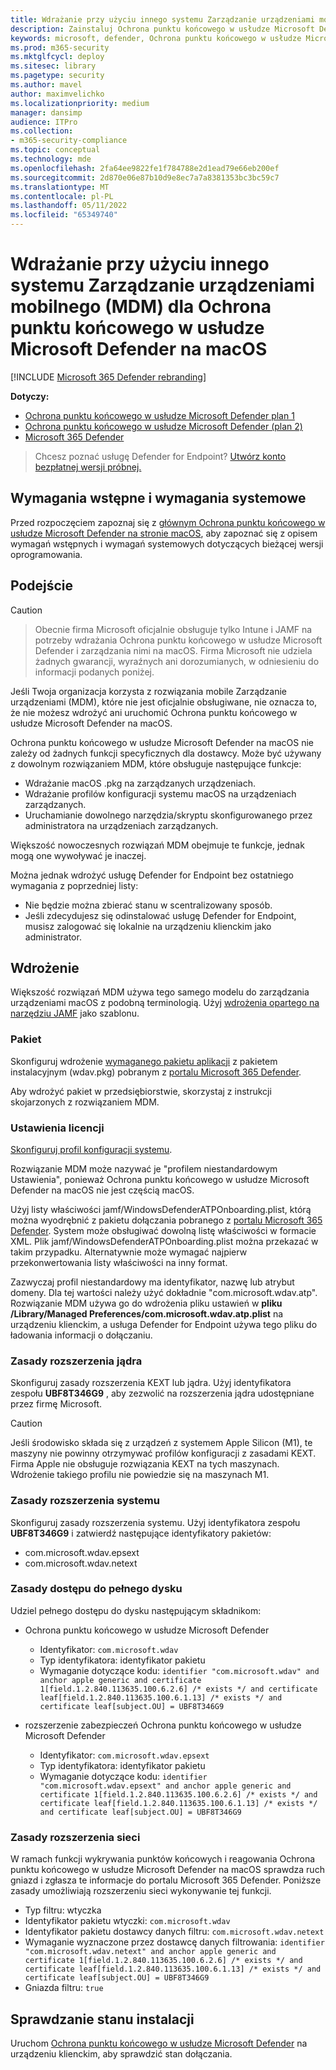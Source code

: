 ```yaml
---
title: Wdrażanie przy użyciu innego systemu Zarządzanie urządzeniami mobilnego (MDM) dla Ochrona punktu końcowego w usłudze Microsoft Defender na komputerze Mac
description: Zainstaluj Ochrona punktu końcowego w usłudze Microsoft Defender na komputerze Mac w innych rozwiązaniach do zarządzania.
keywords: microsoft, defender, Ochrona punktu końcowego w usłudze Microsoft Defender, mac, instalacja, wdrażanie, macos, catalina, mojave, high sierra
ms.prod: m365-security
ms.mktglfcycl: deploy
ms.sitesec: library
ms.pagetype: security
ms.author: mavel
author: maximvelichko
ms.localizationpriority: medium
manager: dansimp
audience: ITPro
ms.collection:
- m365-security-compliance
ms.topic: conceptual
ms.technology: mde
ms.openlocfilehash: 2fa64ee9822fe1f784788e2d1ead79e66eb200ef
ms.sourcegitcommit: 2d870e06e87b10d9e8ec7a7a8381353bc3bc59c7
ms.translationtype: MT
ms.contentlocale: pl-PL
ms.lasthandoff: 05/11/2022
ms.locfileid: "65349740"
---
```

# <a name="deployment-with-a-different-mobile-device-management-mdm-system-for-microsoft-defender-for-endpoint-on-macos"></a>Wdrażanie przy użyciu innego systemu Zarządzanie urządzeniami mobilnego (MDM) dla Ochrona punktu końcowego w usłudze Microsoft Defender na macOS

[!INCLUDE [Microsoft 365 Defender rebranding](../../includes/microsoft-defender.md)]


**Dotyczy:**
- [Ochrona punktu końcowego w usłudze Microsoft Defender plan 1](https://go.microsoft.com/fwlink/p/?linkid=2154037)
- [Ochrona punktu końcowego w usłudze Microsoft Defender (plan 2)](https://go.microsoft.com/fwlink/p/?linkid=2154037) 
- [Microsoft 365 Defender](https://go.microsoft.com/fwlink/?linkid=2118804)

> Chcesz poznać usługę Defender for Endpoint? [Utwórz konto bezpłatnej wersji próbnej.](https://signup.microsoft.com/create-account/signup?products=7f379fee-c4f9-4278-b0a1-e4c8c2fcdf7e&ru=https://aka.ms/MDEp2OpenTrial?ocid=docs-wdatp-investigateip-abovefoldlink)
 
## <a name="prerequisites-and-system-requirements"></a>Wymagania wstępne i wymagania systemowe

Przed rozpoczęciem zapoznaj się z [głównym Ochrona punktu końcowego w usłudze Microsoft Defender na stronie macOS](microsoft-defender-endpoint-mac.md), aby zapoznać się z opisem wymagań wstępnych i wymagań systemowych dotyczących bieżącej wersji oprogramowania.


## <a name="approach"></a>Podejście

> [!CAUTION]

> Obecnie firma Microsoft oficjalnie obsługuje tylko Intune i JAMF na potrzeby wdrażania Ochrona punktu końcowego w usłudze Microsoft Defender i zarządzania nimi na macOS. Firma Microsoft nie udziela żadnych gwarancji, wyraźnych ani dorozumianych, w odniesieniu do informacji podanych poniżej.

Jeśli Twoja organizacja korzysta z rozwiązania mobile Zarządzanie urządzeniami (MDM), które nie jest oficjalnie obsługiwane, nie oznacza to, że nie możesz wdrożyć ani uruchomić Ochrona punktu końcowego w usłudze Microsoft Defender na macOS.

Ochrona punktu końcowego w usłudze Microsoft Defender na macOS nie zależy od żadnych funkcji specyficznych dla dostawcy. Może być używany z dowolnym rozwiązaniem MDM, które obsługuje następujące funkcje:

- Wdrażanie macOS .pkg na zarządzanych urządzeniach.
- Wdrażanie profilów konfiguracji systemu macOS na urządzeniach zarządzanych.
- Uruchamianie dowolnego narzędzia/skryptu skonfigurowanego przez administratora na urządzeniach zarządzanych.

Większość nowoczesnych rozwiązań MDM obejmuje te funkcje, jednak mogą one wywoływać je inaczej.

Można jednak wdrożyć usługę Defender for Endpoint bez ostatniego wymagania z poprzedniej listy:

- Nie będzie można zbierać stanu w scentralizowany sposób.
- Jeśli zdecydujesz się odinstalować usługę Defender for Endpoint, musisz zalogować się lokalnie na urządzeniu klienckim jako administrator.

## <a name="deployment"></a>Wdrożenie

Większość rozwiązań MDM używa tego samego modelu do zarządzania urządzeniami macOS z podobną terminologią. Użyj [wdrożenia opartego na narzędziu JAMF](mac-install-with-jamf.md) jako szablonu.

### <a name="package"></a>Pakiet

Skonfiguruj wdrożenie [wymaganego pakietu aplikacji](mac-install-with-jamf.md) z pakietem instalacyjnym (wdav.pkg) pobranym z [portalu Microsoft 365 Defender](mac-install-with-jamf.md).

Aby wdrożyć pakiet w przedsiębiorstwie, skorzystaj z instrukcji skojarzonych z rozwiązaniem MDM.

### <a name="license-settings"></a>Ustawienia licencji

[Skonfiguruj profil konfiguracji systemu](mac-install-with-jamf.md). 

Rozwiązanie MDM może nazywać je "profilem niestandardowym Ustawienia", ponieważ Ochrona punktu końcowego w usłudze Microsoft Defender na macOS nie jest częścią macOS.

Użyj listy właściwości jamf/WindowsDefenderATPOnboarding.plist, którą można wyodrębnić z pakietu dołączania pobranego z [portalu Microsoft 365 Defender](mac-install-with-jamf.md).
System może obsługiwać dowolną listę właściwości w formacie XML. Plik jamf/WindowsDefenderATPOnboarding.plist można przekazać w takim przypadku.
Alternatywnie może wymagać najpierw przekonwertowania listy właściwości na inny format.

Zazwyczaj profil niestandardowy ma identyfikator, nazwę lub atrybut domeny. Dla tej wartości należy użyć dokładnie "com.microsoft.wdav.atp".
Rozwiązanie MDM używa go do wdrożenia pliku ustawień w **pliku /Library/Managed Preferences/com.microsoft.wdav.atp.plist** na urządzeniu klienckim, a usługa Defender for Endpoint używa tego pliku do ładowania informacji o dołączaniu.

### <a name="kernel-extension-policy"></a>Zasady rozszerzenia jądra

Skonfiguruj zasady rozszerzenia KEXT lub jądra. Użyj identyfikatora zespołu **UBF8T346G9** , aby zezwolić na rozszerzenia jądra udostępniane przez firmę Microsoft.

> [!CAUTION]
> Jeśli środowisko składa się z urządzeń z systemem Apple Silicon (M1), te maszyny nie powinny otrzymywać profilów konfiguracji z zasadami KEXT.
> Firma Apple nie obsługuje rozwiązania KEXT na tych maszynach. Wdrożenie takiego profilu nie powiedzie się na maszynach M1.

### <a name="system-extension-policy"></a>Zasady rozszerzenia systemu

Skonfiguruj zasady rozszerzenia systemu. Użyj identyfikatora zespołu **UBF8T346G9** i zatwierdź następujące identyfikatory pakietów:

- com.microsoft.wdav.epsext
- com.microsoft.wdav.netext

### <a name="full-disk-access-policy"></a>Zasady dostępu do pełnego dysku

Udziel pełnego dostępu do dysku następującym składnikom:

- Ochrona punktu końcowego w usłudze Microsoft Defender
    - Identyfikator: `com.microsoft.wdav`
    - Typ identyfikatora: identyfikator pakietu
    - Wymaganie dotyczące kodu: `identifier "com.microsoft.wdav" and anchor apple generic and certificate 1[field.1.2.840.113635.100.6.2.6] /* exists */ and certificate leaf[field.1.2.840.113635.100.6.1.13] /* exists */ and certificate leaf[subject.OU] = UBF8T346G9`

- rozszerzenie zabezpieczeń Ochrona punktu końcowego w usłudze Microsoft Defender
    - Identyfikator: `com.microsoft.wdav.epsext`
    - Typ identyfikatora: identyfikator pakietu
    - Wymaganie dotyczące kodu: `identifier "com.microsoft.wdav.epsext" and anchor apple generic and certificate 1[field.1.2.840.113635.100.6.2.6] /* exists */ and certificate leaf[field.1.2.840.113635.100.6.1.13] /* exists */ and certificate leaf[subject.OU] = UBF8T346G9`

### <a name="network-extension-policy"></a>Zasady rozszerzenia sieci

W ramach funkcji wykrywania punktów końcowych i reagowania Ochrona punktu końcowego w usłudze Microsoft Defender na macOS sprawdza ruch gniazd i zgłasza te informacje do portalu Microsoft 365 Defender. Poniższe zasady umożliwiają rozszerzeniu sieci wykonywanie tej funkcji.

- Typ filtru: wtyczka
- Identyfikator pakietu wtyczki: `com.microsoft.wdav`
- Identyfikator pakietu dostawcy danych filtru: `com.microsoft.wdav.netext`
- Wymaganie wyznaczone przez dostawcę danych filtrowania: `identifier "com.microsoft.wdav.netext" and anchor apple generic and certificate 1[field.1.2.840.113635.100.6.2.6] /* exists */ and certificate leaf[field.1.2.840.113635.100.6.1.13] /* exists */ and certificate leaf[subject.OU] = UBF8T346G9`
- Gniazda filtru: `true`

## <a name="check-installation-status"></a>Sprawdzanie stanu instalacji

Uruchom [Ochrona punktu końcowego w usłudze Microsoft Defender](mac-install-with-jamf.md) na urządzeniu klienckim, aby sprawdzić stan dołączania.
